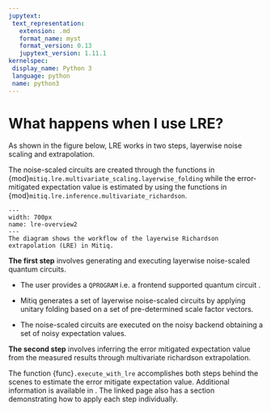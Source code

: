 ```yaml
---
jupytext:
 text_representation:
   extension: .md
   format_name: myst
   format_version: 0.13
   jupytext_version: 1.11.1
kernelspec:
 display_name: Python 3
 language: python
 name: python3
---
```



# What happens when I use LRE?

As shown in the figure below, LRE works in two steps, layerwise noise scaling and extrapolation.

The noise-scaled circuits are
created through the functions in {mod}`mitiq.lre.multivariate_scaling.layerwise_folding` while the error-mitigated expectation value is estimated by using the functions in {mod}`mitiq.lre.inference.multivariate_richardson`.

```{figure} ../img/lre_workflow_steps.png
---
width: 700px
name: lre-overview2
---
The diagram shows the workflow of the layerwise Richardson extrapolation (LRE) in Mitiq.
```


**The first step** involves generating and executing layerwise noise-scaled quantum circuits.
  - The user provides a `QPROGRAM` i.e. a frontend supported quantum circuit .

  - Mitiq generates a set of layerwise noise-scaled circuits by applying unitary folding based on a set of pre-determined scale factor vectors. 
  - The noise-scaled circuits are executed on the noisy backend obtaining a set of noisy expectation values.

**The second step** involves inferring the error mitigated expectation value from the measured results through multivariate richardson extrapolation.

The function {func}`.execute_with_lre` accomplishes both steps behind the scenes to  estimate the error mitigate expectation value. Additional information is available in [](lre-1-intro.md). The linked page also has a section demonstrating how to apply each step individually.